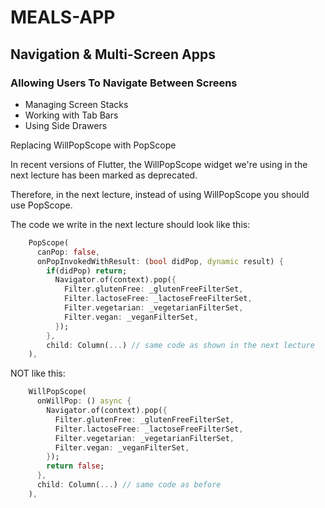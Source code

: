# MEALS-APP

## Navigation & Multi-Screen Apps
### Allowing Users To Navigate Between Screens
- Managing Screen Stacks
- Working with Tab Bars
- Using Side Drawers

Replacing WillPopScope with PopScope

In recent versions of Flutter, the WillPopScope widget we're using in the next lecture has been marked as deprecated.

Therefore, in the next lecture, instead of using WillPopScope you should use PopScope.

The code we write in the next lecture should look like this:
```dart
    PopScope(
      canPop: false,
      onPopInvokedWithResult: (bool didPop, dynamic result) {
        if(didPop) return;
          Navigator.of(context).pop({
            Filter.glutenFree: _glutenFreeFilterSet,
            Filter.lactoseFree: _lactoseFreeFilterSet,
            Filter.vegetarian: _vegetarianFilterSet,
            Filter.vegan: _veganFilterSet,
          });
        },
        child: Column(...) // same code as shown in the next lecture
    ),
```
NOT like this:
```dart
    WillPopScope(
      onWillPop: () async {
        Navigator.of(context).pop({
          Filter.glutenFree: _glutenFreeFilterSet,
          Filter.lactoseFree: _lactoseFreeFilterSet,
          Filter.vegetarian: _vegetarianFilterSet,
          Filter.vegan: _veganFilterSet,
        });
        return false;
      },
      child: Column(...) // same code as before
    ),
```    